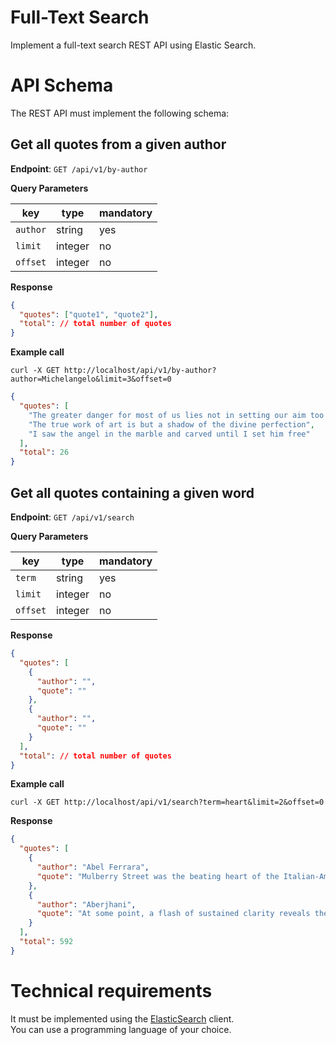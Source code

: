 # Full-Text Search

Implement a full-text search REST API using Elastic Search.

# API Schema

The REST API must implement the following schema:

## Get all quotes from a given author

**Endpoint**: `GET /api/v1/by-author`

**Query Parameters**

| key | type | mandatory |
|-----|------|-----------|
| `author` | string | yes |
| `limit` | integer | no |
| `offset`| integer | no |

**Response**

```json
{
  "quotes": ["quote1", "quote2"],
  "total": // total number of quotes
}
```

**Example call**

`curl -X GET http://localhost/api/v1/by-author?author=Michelangelo&limit=3&offset=0`

```json
{
  "quotes": [
    "The greater danger for most of us lies not in setting our aim too high and falling short; but in setting our aim too low, and achieving our mark.",
    "The true work of art is but a shadow of the divine perfection",
    "I saw the angel in the marble and carved until I set him free"
  ],
  "total": 26
}
```

## Get all quotes containing a given word

**Endpoint**: `GET /api/v1/search`

**Query Parameters**

| key | type | mandatory |
|-----|------|-----------|
| `term` | string | yes |
| `limit` | integer | no |
| `offset`| integer | no |

**Response**

```json
{
  "quotes": [
    {
      "author": "",
      "quote": ""
    },
    {
      "author": "",
      "quote": ""
    }
  ],
  "total": // total number of quotes
}
```

**Example call**

`curl -X GET http://localhost/api/v1/search?term=heart&limit=2&offset=0`

**Response**

```json
{
  "quotes": [
    {
      "author": "Abel Ferrara",
      "quote": "Mulberry Street was the beating heart of the Italian-American experience, but you don't find those gangsters now. I live with a bunch of yuppies and models."
    },
    {
      "author": "Aberjhani",
      "quote": "At some point, a flash of sustained clarity reveals the difference between what someone would have you believe is true, and what you know from the depths of your own heart to the peaks of your soul to be true. What happens after that is up to you."
    }
  ],
  "total": 592
}
```

# Technical requirements

It must be implemented using the [ElasticSearch](https://www.elastic.co/guide/en/elasticsearch/client/java-api/current/index.html) client. <br />
You can use a programming language of your choice.